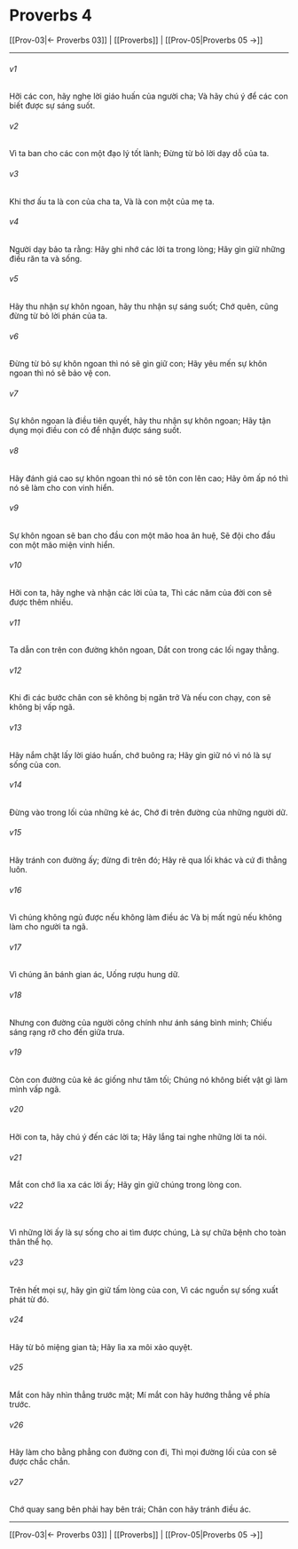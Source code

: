 # Proverbs 4

[[Prov-03|← Proverbs 03]] | [[Proverbs]] | [[Prov-05|Proverbs 05 →]]
***



###### v1 
Hỡi các con, hãy nghe lời giáo huấn của người cha; Và hãy chú ý để các con biết được sự sáng suốt. 

###### v2 
Vì ta ban cho các con một đạo lý tốt lành; Đừng từ bỏ lời dạy dỗ của ta. 

###### v3 
Khi thơ ấu ta là con của cha ta, Và là con một của mẹ ta. 

###### v4 
Người dạy bảo ta rằng: Hãy ghi nhớ các lời ta trong lòng; Hãy gìn giữ những điều răn ta và sống. 

###### v5 
Hãy thu nhận sự khôn ngoan, hãy thu nhận sự sáng suốt; Chớ quên, cũng đừng từ bỏ lời phán của ta. 

###### v6 
Đừng từ bỏ sự khôn ngoan thì nó sẽ gìn giữ con; Hãy yêu mến sự khôn ngoan thì nó sẽ bảo vệ con. 

###### v7 
Sự khôn ngoan là điều tiên quyết, hãy thu nhận sự khôn ngoan; Hãy tận dụng mọi điều con có để nhận được sáng suốt. 

###### v8 
Hãy đánh giá cao sự khôn ngoan thì nó sẽ tôn con lên cao; Hãy ôm ấp nó thì nó sẽ làm cho con vinh hiển. 

###### v9 
Sự khôn ngoan sẽ ban cho đầu con một mão hoa ân huệ, Sẽ đội cho đầu con một mão miện vinh hiển. 

###### v10 
Hỡi con ta, hãy nghe và nhận các lời của ta, Thì các năm của đời con sẽ được thêm nhiều. 

###### v11 
Ta dẫn con trên con đường khôn ngoan, Dắt con trong các lối ngay thẳng. 

###### v12 
Khi đi các bước chân con sẽ không bị ngăn trở Và nếu con chạy, con sẽ không bị vấp ngã. 

###### v13 
Hãy nắm chặt lấy lời giáo huấn, chớ buông ra; Hãy gìn giữ nó vì nó là sự sống của con. 

###### v14 
Đừng vào trong lối của những kẻ ác, Chớ đi trên đường của những người dữ. 

###### v15 
Hãy tránh con đường ấy; đừng đi trên đó; Hãy rẽ qua lối khác và cứ đi thẳng luôn. 

###### v16 
Vì chúng không ngủ được nếu không làm điều ác Và bị mất ngủ nếu không làm cho người ta ngã. 

###### v17 
Vì chúng ăn bánh gian ác, Uống rượu hung dữ. 

###### v18 
Nhưng con đường của người công chính như ánh sáng bình minh; Chiếu sáng rạng rỡ cho đến giữa trưa. 

###### v19 
Còn con đường của kẻ ác giống như tăm tối; Chúng nó không biết vật gì làm mình vấp ngã. 

###### v20 
Hỡi con ta, hãy chú ý đến các lời ta; Hãy lắng tai nghe những lời ta nói. 

###### v21 
Mắt con chớ lìa xa các lời ấy; Hãy gìn giữ chúng trong lòng con. 

###### v22 
Vì những lời ấy là sự sống cho ai tìm được chúng, Là sự chữa bệnh cho toàn thân thể họ. 

###### v23 
Trên hết mọi sự, hãy gìn giữ tấm lòng của con, Vì các nguồn sự sống xuất phát từ đó. 

###### v24 
Hãy từ bỏ miệng gian tà; Hãy lìa xa môi xảo quyệt. 

###### v25 
Mắt con hãy nhìn thẳng trước mặt; Mí mắt con hãy hướng thẳng về phía trước. 

###### v26 
Hãy làm cho bằng phẳng con đường con đi, Thì mọi đường lối của con sẽ được chắc chắn. 

###### v27 
Chớ quay sang bên phải hay bên trái; Chân con hãy tránh điều ác.

***
[[Prov-03|← Proverbs 03]] | [[Proverbs]] | [[Prov-05|Proverbs 05 →]]
